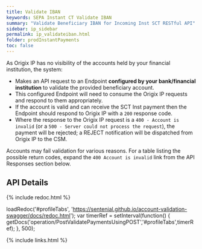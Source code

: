 ```yaml
---
title: Validate IBAN
keywords: SEPA Instant CT Validate IBAN
summary: "Validate Beneficiary IBAN for Incoming Inst SCT RESTful API"
sidebar: ip_sidebar
permalink: ip_validateiban.html
folder: prodInstantPayments
toc: false
---
```


As Origix IP has no visibility of the accounts held by your financial institution, the system:

* Makes an API request to an Endpoint <b>configured by your bank/financial institution</b> to validate the provided beneficiary account.
* This configured Endpoint will need to consume the Origix IP requests and respond to them appropriately.
* If the account is valid and can receive the SCT Inst payment then the Endpoint should respond to Origix IP with a ``200`` response code.
* Where the response to the Origix IP request is a ``400 - Account is invalid`` (or a ``500 - Server could not process the request``), the payment will be rejected; a REJECT notification will be dispatched from Origix IP to the CSM.

Accounts may fail validation for various reasons. For a table listing the possible return codes, expand the ``400 Account is invalid`` link from the API Responses section below.

## API Details

<ul id="profileTabs" class="nav nav-tabs">
    
   
</ul>
 
 {% include redoc.html %}

loadRedoc('#profileTabs', 'https://sentenial.github.io/account-validation-swagger/docs/redoc.html');
var timerRef = setInterval(function() { getDocs('operation/PostValidatePaymentsUsingPOST','#profileTabs',timerRef); }, 500);

</script>


</div>



</div>

{% include links.html %}
